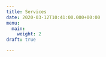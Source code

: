 ```yaml
---
title: Services
date: 2020-03-12T10:41:00.000+00:00
menu:
  main:
    weight: 2
draft: true

---
```

